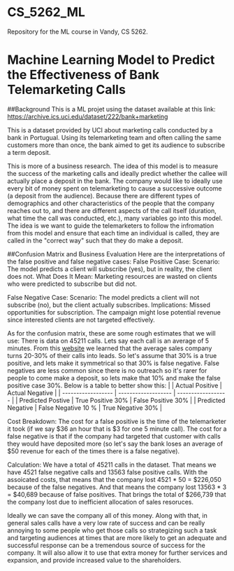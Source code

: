 # CS_5262_ML

Repository for the ML course in Vandy, CS 5262.

# Machine Learning Model to Predict the Effectiveness of Bank Telemarketing Calls

##Background
This is a ML projet using the dataset available at this link: https://archive.ics.uci.edu/dataset/222/bank+marketing

This is a dataset provided by UCI about marketing calls conducted by a bank in Portugual. Using its telemarketing team and often calling the same customers more than once, the bank aimed to get its audience to subscribe a term deposit.

This is more of a business research. The idea of this model is to measure the success of the marketing calls and ideally predict whether the
callee will actually place a deposit in the bank. The company would like to ideally use every bit of money spent on
telemarketing to cause a successive outcome (a deposit from the audience). Because there are different types of demographics and other characteristics of the people that the company reaches out to, and there are different aspects of the call itself (duration, what time the call was conducted, etc.), many variables go into this model. The idea is we want to guide the telemarketers to follow the infromation from this model and ensure that each time an individual is called, they are called in the "correct way" such that they do make a deposit.


##Confusion Matrix and Business Evaluation
Here are the interpretations of the false positive and false negative cases:
False Positive Case:
Scenario: The model predicts a client will subscribe (yes), but in reality, the client does not.
What Does It Mean:
Marketing resources are wasted on clients who were predicted to subscribe but did not.

False Negative Case:
Scenario: The model predicts a client will not subscribe (no), but the client actually subscribes.
Implications:
Missed opportunities for subscription.
The campaign might lose potential revenue since interested clients are not targeted effectively.

As for the confusion matrix, these are some rough estimates that we will use:
There is data on 45211 calls. Lets say each call is an average of 5 minutes.
From this [website](https://rep.ai/blog/cold-calling-statistics#:~:text=It%20takes%20about%20six%20calls,can%20close%20on%20about%2030%25.) we learned that the average sales company turns 20-30% of their calls into leads. So let's assume that 30% is a true positive, and lets make it symmetrical so that 30% is false negative. False negatives are less common since there is no outreach so it's rarer for people to come make a deposit, so lets make that 10% and make the false positive case 30%. Below is a table to better show this:
|                    | Actual Positive     | Actual Negative    |
| ------------------ | ------------------- | ------------------ |
| Predicted Postive  | True Positive 30%   | False Positive 30% |
| Predicted Negative | False Negative 10 % | True Negative 30%  |

Cost Breakdown:
The cost for a false positive is the time of the telemarketer it took (if we say $36 an hour that is $3 for one 5 minute call).
The cost for a false negative is that if the company had targeted that customer with calls they would have deposited more (so let's say the bank loses an average of $50 revenue for each of the times there is a false negative).

Calculation:
We have a total of 45211 calls in the dataset.
That means we have 4521 false negative calls and 13563 false positive calls.
With the assoicated costs, that means that the company lost 4521 * 50 = $226,050 because of the false negatives.
And that means the company lost 13563 * 3 = $40,689 because of false positives.
That brings the total of $266,739 that the company lost due to inefficient allocation of sales resoruces.

Ideally we can save the company all of this money. Along with that, in general sales calls have a very low rate of success and can be really annoying to some people who get those calls so strategizing such a task and targeting audiences at times that are more likely to get an adequate and successful response can be a tremendous source of success for the company. It will also allow it to use that extra money for further services and expansion, and provide increased value to the shareholders.
